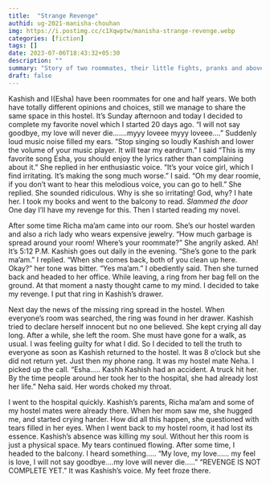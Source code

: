 ```yaml
---
title:  "Strange Revenge"
authid: ug-2021-manisha-chouhan
img: https://i.postimg.cc/c1Xqwptw/manisha-strange-revenge.webp
categories: [fiction]
tags: []
date: 2023-07-06T18:43:32+05:30
description: ""
summary: "Story of two roommates, their little fights, pranks and above all, love for each other."
draft: false
---
```


Kashish and I(Esha) have been roommates for one and half years. We both have totally different opinions and choices, still we manage to share the same space in this hostel. It’s Sunday afternoon and today I decided to complete my favorite novel which I started 20 days ago.
“I will not say goodbye, my love will never die…….myyy loveee myyy loveee….”
Suddenly loud music noise filled my ears.
“Stop singing so loudly Kashish and lower the volume of your music player. It will tear my eardrum.” I said
“This is my favorite song Esha, you should enjoy the lyrics rather than complaining about it.” She replied in her enthusiastic voice.
“It’s your voice girl, which I find irritating. It’s making the song much worse.” I said.
“Oh my dear roomie, if you don’t want to hear this melodious voice, you can go to hell.” She replied.
She sounded ridiculous.
Why is she so irritating! God, why? I hate her. I took my books and went to the balcony to read.
*Slammed the door*
One day I’ll have my revenge for this.
Then I started reading my novel.

After some time Richa ma’am came into our room. She’s our hostel warden and also a rich lady who wears expensive jewelry.
“How much garbage is spread around your room! Where’s your roommate?” She angrily asked.
Ah! It’s 5:12 P.M. Kashish goes out daily in the evening.
“She’s gone to the park ma’am.” I replied.
“When she comes back, both of you clean up here. Okay?” her tone was bitter.
“Yes ma’am.” I obediently said.
Then she turned back and headed to her office. While leaving, a ring from her bag fell on the ground.
At that moment a nasty thought came to my mind. I decided to take my revenge.
I put that ring in Kashish’s drawer.

Next day the news of the missing ring spread in the hostel. When everyone’s room was searched, the ring was found in her drawer. Kashish tried to declare herself innocent but no one believed.
She kept crying all day long. After a while, she left the room.
She must have gone for a walk, as usual.
I was feeling guilty for what I did. So I decided to tell the truth to everyone as soon as Kashish returned to the hostel.
It was 8 o’clock but she did not return yet.
Just then my phone rang. It was my hostel mate Neha. I picked up the call.
“Esha….. Kashh Kashish had an accident. A truck hit her. By the time people around her took her to the hospital, she had already lost her life.” Neha said.
Her words choked my throat.

I went to the hospital quickly. Kashish’s parents, Richa ma’am and some of my hostel mates were already there. When her mom saw me, she hugged me, and started crying harder. How did all this happen, she questioned with tears filled in her eyes.
When I went back to my hostel room, it had lost its essence. Kashish’s absence was killing my soul. Without her this room is just a physical space. My tears continued flowing.
After some time, I headed to the balcony.
I heard something…..
“My love, my love…… my feel is love,
I will not say goodbye….my love will never die…..”
“REVENGE IS NOT COMPLETE YET.”
It was Kashish’s voice.
My feet froze there.